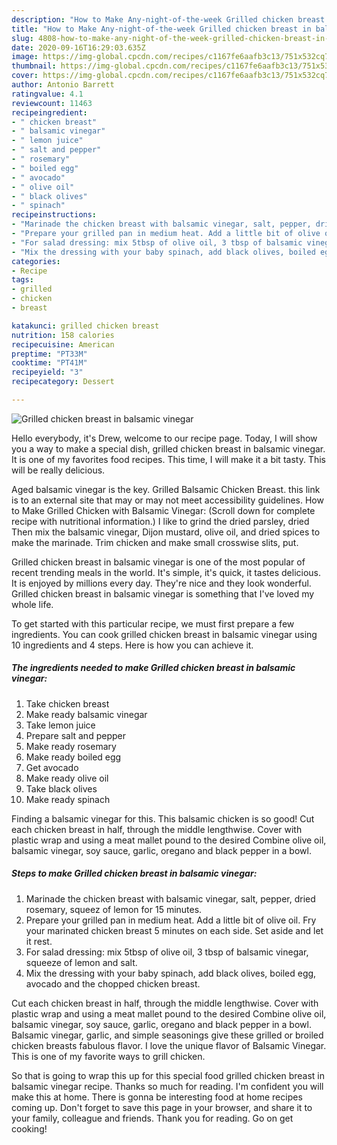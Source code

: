 ```yaml
---
description: "How to Make Any-night-of-the-week Grilled chicken breast in balsamic vinegar"
title: "How to Make Any-night-of-the-week Grilled chicken breast in balsamic vinegar"
slug: 4808-how-to-make-any-night-of-the-week-grilled-chicken-breast-in-balsamic-vinegar
date: 2020-09-16T16:29:03.635Z
image: https://img-global.cpcdn.com/recipes/c1167fe6aafb3c13/751x532cq70/grilled-chicken-breast-in-balsamic-vinegar-recipe-main-photo.jpg
thumbnail: https://img-global.cpcdn.com/recipes/c1167fe6aafb3c13/751x532cq70/grilled-chicken-breast-in-balsamic-vinegar-recipe-main-photo.jpg
cover: https://img-global.cpcdn.com/recipes/c1167fe6aafb3c13/751x532cq70/grilled-chicken-breast-in-balsamic-vinegar-recipe-main-photo.jpg
author: Antonio Barrett
ratingvalue: 4.1
reviewcount: 11463
recipeingredient:
- " chicken breast"
- " balsamic vinegar"
- " lemon juice"
- " salt and pepper"
- " rosemary"
- " boiled egg"
- " avocado"
- " olive oil"
- " black olives"
- " spinach"
recipeinstructions:
- "Marinade the chicken breast with balsamic vinegar, salt, pepper, dried rosemary, squeez of lemon for 15 minutes."
- "Prepare your grilled pan in medium heat. Add a little bit of olive oil. Fry your marinated chicken breast 5 minutes on each side. Set aside and let it rest."
- "For salad dressing: mix 5tbsp of olive oil, 3 tbsp of balsamic vinegar, squeeze of lemon and salt."
- "Mix the dressing with your baby spinach, add black olives, boiled egg, avocado and the chopped chicken breast."
categories:
- Recipe
tags:
- grilled
- chicken
- breast

katakunci: grilled chicken breast 
nutrition: 158 calories
recipecuisine: American
preptime: "PT33M"
cooktime: "PT41M"
recipeyield: "3"
recipecategory: Dessert

---
```



![Grilled chicken breast in balsamic vinegar](https://img-global.cpcdn.com/recipes/c1167fe6aafb3c13/751x532cq70/grilled-chicken-breast-in-balsamic-vinegar-recipe-main-photo.jpg)

Hello everybody, it's Drew, welcome to our recipe page. Today, I will show you a way to make a special dish, grilled chicken breast in balsamic vinegar. It is one of my favorites food recipes. This time, I will make it a bit tasty. This will be really delicious.

Aged balsamic vinegar is the key. Grilled Balsamic Chicken Breast. this link is to an external site that may or may not meet accessibility guidelines. How to Make Grilled Chicken with Balsamic Vinegar: (Scroll down for complete recipe with nutritional information.) I like to grind the dried parsley, dried Then mix the balsamic vinegar, Dijon mustard, olive oil, and dried spices to make the marinade. Trim chicken and make small crosswise slits, put.

Grilled chicken breast in balsamic vinegar is one of the most popular of recent trending meals in the world. It's simple, it's quick, it tastes delicious. It is enjoyed by millions every day. They're nice and they look wonderful. Grilled chicken breast in balsamic vinegar is something that I've loved my whole life.


To get started with this particular recipe, we must first prepare a few ingredients. You can cook grilled chicken breast in balsamic vinegar using 10 ingredients and 4 steps. Here is how you can achieve it.

<!--inarticleads1-->

##### The ingredients needed to make Grilled chicken breast in balsamic vinegar:

1. Take  chicken breast
1. Make ready  balsamic vinegar
1. Take  lemon juice
1. Prepare  salt and pepper
1. Make ready  rosemary
1. Make ready  boiled egg
1. Get  avocado
1. Make ready  olive oil
1. Take  black olives
1. Make ready  spinach


Finding a balsamic vinegar for this. This balsamic chicken is so good! Cut each chicken breast in half, through the middle lengthwise. Cover with plastic wrap and using a meat mallet pound to the desired Combine olive oil, balsamic vinegar, soy sauce, garlic, oregano and black pepper in a bowl. 

<!--inarticleads2-->

##### Steps to make Grilled chicken breast in balsamic vinegar:

1. Marinade the chicken breast with balsamic vinegar, salt, pepper, dried rosemary, squeez of lemon for 15 minutes.
1. Prepare your grilled pan in medium heat. Add a little bit of olive oil. Fry your marinated chicken breast 5 minutes on each side. Set aside and let it rest.
1. For salad dressing: mix 5tbsp of olive oil, 3 tbsp of balsamic vinegar, squeeze of lemon and salt.
1. Mix the dressing with your baby spinach, add black olives, boiled egg, avocado and the chopped chicken breast.


Cut each chicken breast in half, through the middle lengthwise. Cover with plastic wrap and using a meat mallet pound to the desired Combine olive oil, balsamic vinegar, soy sauce, garlic, oregano and black pepper in a bowl. Balsamic vinegar, garlic, and simple seasonings give these grilled or broiled chicken breasts fabulous flavor. I love the unique flavor of Balsamic Vinegar. This is one of my favorite ways to grill chicken. 

So that is going to wrap this up for this special food grilled chicken breast in balsamic vinegar recipe. Thanks so much for reading. I'm confident you will make this at home. There is gonna be interesting food at home recipes coming up. Don't forget to save this page in your browser, and share it to your family, colleague and friends. Thank you for reading. Go on get cooking!
